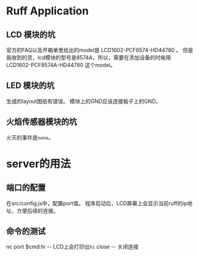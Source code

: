 # Ruff Application

## LCD 模块的坑

官方的FAQ以及开箱单里给出的model是 LCD1602-PCF8574-HD44780 。
但是我收到的货，lcd模块的型号是8574A，所以，需要在添加设备的时候用 LCD1602-PCF8574A-HD44780 这个model。

## LED 模块的坑

生成的layout图纸有错误。 模块上的GND应该连接板子上的GND。

## 火焰传感器模块的坑

火灭的事件是`none`。

# server的用法
## 端口的配置
在src/config.js中，配置port值。
程序启动后，LCD屏幕上会显示当前ruff的ip地址，方便后续的连接。
## 命令的测试
nc <ruff ip> port
$cmd:hi  -- LCD上会打印出`hi`
close    -- 关闭连接